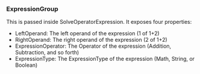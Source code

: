 ### ExpressionGroup

This is passed inside SolveOperatorExpression. It exposes four properties:

- LeftOperand: The left operand of the expression (1 of 1+2)
- RightOperand: The right operand of the expression (2 of 1+2)
- ExpressionOperator: The Operator of the expression (Addition, Subtraction, and so forth)
- ExpressionType: The ExpressionType of the expression (Math, String, or Boolean)
